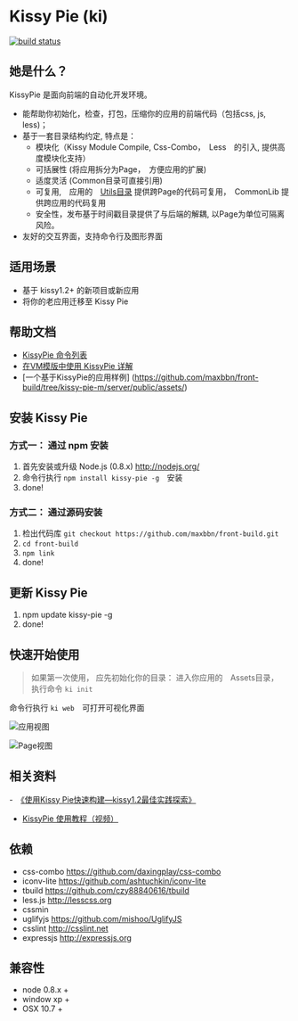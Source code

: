# Kissy Pie (ki)

[![build status](https://secure.travis-ci.org/maxbbn/front-build.png)](http://travis-ci.org/maxbbn/front-build)

## 她是什么？

KissyPie 是面向前端的自动化开发环境。

- 能帮助你初始化，检查，打包，压缩你的应用的前端代码（包括css, js, less)；
- 基于一套目录结构约定, 特点是：
    - 模块化（Kissy Module Compile, Css-Combo，　Less　的引入, 提供高度模块化支持）
    - 可括展性 (将应用拆分为Page，　方便应用的扩展)
    - 适度灵活 (Common目录可直接引用)
    - 可复用,　应用的　[Utils目录](/maxbbn/front-build/wiki/utils-目录) 提供跨Page的代码可复用，　CommonLib 提供跨应用的代码复用
    - 安全性，发布基于时间戳目录提供了与后端的解耦, 以Page为单位可隔离风险。
- 友好的交互界面，支持命令行及图形界面

## 适用场景

- 基于 kissy1.2+ 的新项目或新应用
- 将你的老应用迁移至 Kissy Pie

## 帮助文档

- [KissyPie 命令列表](https://github.com/maxbbn/front-build/wiki/Command)
- [在VM模版中使用 KissyPie 详解](https://github.com/maxbbn/front-build/wiki/Command)
- [一个基于KissyPie的应用样例] (https://github.com/maxbbn/front-build/tree/kissy-pie-m/server/public/assets/)

## 安装 Kissy Pie

### 方式一： 通过 npm 安装
1. 首先安装或升级 Node.js (0.8.x) http://nodejs.org/
2. 命令行执行 `npm install kissy-pie -g`　安装
3. done!

### 方式二： 通过源码安装
1. 检出代码库 `git checkout https://github.com/maxbbn/front-build.git`
2. `cd front-build`
3. `npm link`
4. done!


## 更新 Kissy Pie

1. npm update kissy-pie -g
2. done!


## 快速开始使用

> 如果第一次使用， 应先初始化你的目录：
>   进入你应用的　Assets目录，　执行命令 `ki init`


命令行执行 `ki web`　可打开可视化界面


![ 应用视图 ](http://farm9.staticflickr.com/8454/7886120632_ca6762affa_b.jpg)

![ Page视图 ](http://farm9.staticflickr.com/8454/7886122594_1b457cc29c_b.jpg)


## 相关资料
-　[《使用Kissy Pie快速构建—kissy1.2最佳实践探索》](http://www.36ria.com/5536)
-  [ KissyPie 使用教程（视频） ](http://v.youku.com/v_show/id_XNDQ3NjQ4MDA0.html) 

## 依赖

- css-combo https://github.com/daxingplay/css-combo
- iconv-lite https://github.com/ashtuchkin/iconv-lite
- tbuild https://github.com/czy88840616/tbuild
- less.js http://lesscss.org
- cssmin 
- uglifyjs https://github.com/mishoo/UglifyJS
- csslint http://csslint.net
- expressjs http://expressjs.org


## 兼容性

* node 0.8.x +
* window xp +
* OSX 10.7 +